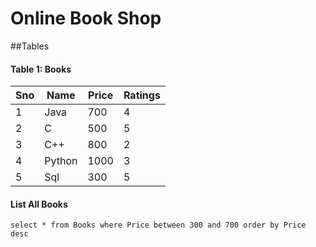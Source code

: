 # Online Book Shop

##Tables

#### Table 1: Books
| Sno | Name | Price | Ratings |
| -- | -- | -- | -- | 
| 1 | Java | 700 | 4 | 
| 2 | C | 500 | 5 |
| 3 | C++ | 800 | 2 |
| 4 | Python | 1000 | 3 |
| 5 | Sql | 300 | 5 |

#### List All Books

`
select * from Books where Price between 300 and 700 order by Price desc
`
